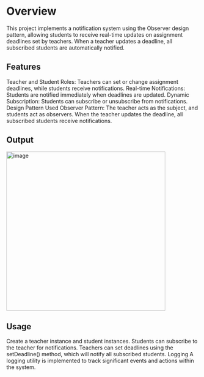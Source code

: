 # Overview
This project implements a notification system using the Observer design pattern, allowing students to receive real-time updates on assignment deadlines set by teachers. When a teacher updates a deadline, all subscribed students are automatically notified.

## Features
Teacher and Student Roles: Teachers can set or change assignment deadlines, while students receive notifications.
Real-time Notifications: Students are notified immediately when deadlines are updated.
Dynamic Subscription: Students can subscribe or unsubscribe from notifications.
Design Pattern Used
Observer Pattern: The teacher acts as the subject, and students act as observers. When the teacher updates the deadline, all subscribed students receive notifications.


## Output
<img width="416" alt="image" src="https://github.com/user-attachments/assets/18da9321-feea-4498-8310-5e6095ca10e5">



## Usage
Create a teacher instance and student instances.
Students can subscribe to the teacher for notifications.
Teachers can set deadlines using the setDeadline() method, which will notify all subscribed students.
Logging
A logging utility is implemented to track significant events and actions within the system.

